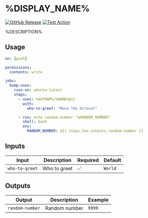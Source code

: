 # %DISPLAY_NAME%

[![GitHub Release](https://img.shields.io/github/v/release/%AUTHOR%/%NAME%)](https://github.com/%AUTHOR%/%NAME%/releases/)
[![Test Action](https://github.com/%AUTHOR%/%NAME%/actions/workflows/test.yml/badge.svg)](https://github.com/%AUTHOR%/%NAME%/actions/workflows/test.yml)

%DESCRIPTION%

## Usage

```yml
on: [push]

permissions:
  contents: write

jobs:
  bump-uses:
    runs-on: ubuntu-latest
    steps:
      - uses: %AUTHOR%/%NAME%@v1
        with:
          who-to-greet: "Mona the Octocat"

      - run: echo random-number "$RANDOM_NUMBER"
        shell: bash
        env:
          RANDOM_NUMBER: ${{ steps.foo.outputs.random-number }}
```

## Inputs

| Input          | Description  | Required | Default |
| -------------- | ------------ | -------- | ------- |
| `who-to-greet` | Who to greet | ✅       | `World` |

## Outputs

| Output          | Description   | Example |
| --------------- | ------------- | ------- |
| `random-number` | Random number | `9999`  |
